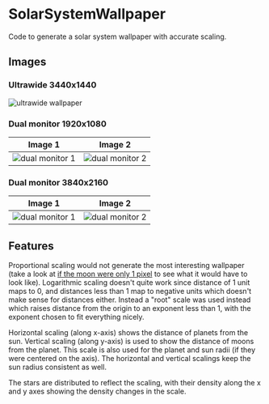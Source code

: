 # SolarSystemWallpaper
Code to generate a solar system wallpaper with accurate scaling.

## Images
### Ultrawide 3440x1440

![ultrawide wallpaper](https://raw.githubusercontent.com/zainhussaini/SolarSystemWallpaper/blob/main/images/3440x1440.png?raw=true)

### Dual monitor 1920x1080

Image 1| Image 2
:-------------------------:|:-------------------------:
![dual monitor 1](https://raw.githubusercontent.com/zainhussaini/SolarSystemWallpaper/blob/main/images/1920x1080_part1.png?raw=true)| ![dual monitor 2](https://raw.githubusercontent.com/zainhussaini/SolarSystemWallpaper/blob/main/images/1920x1080_part2.png?raw=true)

### Dual monitor 3840x2160

Image 1| Image 2
:-------------------------:|:-------------------------:
![dual monitor 1](https://raw.githubusercontent.com/zainhussaini/SolarSystemWallpaper/blob/main/images/3840x2160_part1.png?raw=true)| ![dual monitor 2](https://raw.githubusercontent.com/zainhussaini/SolarSystemWallpaper/blob/main/images/3840x2160_part2.png?raw=true)

## Features
Proportional scaling would not generate the most interesting wallpaper (take a look at [if the moon were only 1 pixel](https://joshworth.com/dev/pixelspace/pixelspace_solarsystem.html) to see what it would have to look like). Logarithmic scaling doesn't quite work since distance of 1 unit maps to 0, and distances less than 1 map to negative units which doesn't make sense for distances either. Instead a "root" scale was used instead which raises distance from the origin to an exponent less than 1, with the exponent chosen to fit everything nicely.

Horizontal scaling (along x-axis) shows the distance of planets from the sun. Vertical scaling (along y-axis) is used to show the distance of moons from the planet. This scale is also used for the planet and sun radii (if they were centered on the axis). The horizontal and vertical scalings keep the sun radius consistent as well.

The stars are distributed to reflect the scaling, with their density along the x and y axes showing the density changes in the scale.
